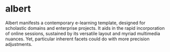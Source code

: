 # albert
Albert manifests a contemporary e-learning template, designed for scholastic domains and enterprise projects. It aids in the rapid incorporation of online sessions, sustained by its versatile layout and myriad multimedia nuances. Yet, particular inherent facets could do with more precision adjustments.
